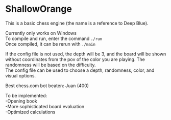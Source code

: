 # ShallowOrange
This is a basic chess engine (the name is a reference to Deep Blue).

Currently only works on Windows\
To compile and run, enter the command `./run`\
Once compiled, it can be rerun with `./main`

If the config file is not used, the depth will be 3, and the board will be shown without coordinates from the pov of the color you are playing. The randomness will be based on the difficulty.\
The config file can be used to choose a depth, randomness, color, and visual options.

Best chess.com bot beaten: Juan (400)

To be implemented:\
-Opening book\
-More sophisticated board evaluation\
-Optimized calculations

